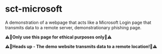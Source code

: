 # sct-microsoft
A demonstration of a webpage that acts like a Microsoft Login page that transmits data to a remote server, demonstrationary phishing page.

**⚠️🚨Only use this page for ethical purposes only🚨⚠️**

**⚠️🚨Heads up - The demo website transmits data to a remote location!🚨⚠️**

